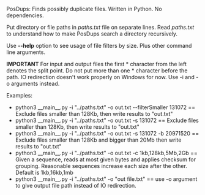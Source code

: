 PosDups: Finds possibly duplicate files. Written in Python. No dependencies.

Put directory or file paths in _paths.txt_ file on separate 
lines.
Read _paths.txt_ to understand how to make PosDups search a 
directory recursively.

Use **--help** option to see usage of file filters by size. Plus other command line arguments.

**IMPORTANT** For input and output files the first * character from the left denotes the split point. Do not put more than one * character before the path.
IO redirection doesn't work properly on Windows for now. Use -i and -o arguments instead.

Examples:
  - python3 \_\_main__.py -i "../paths.txt" -o out.txt --filterSmaller 131072  ==  Exclude files smaller than 128Kb, then write results to "out.txt"
  - python3 \_\_main__.py -i "../paths.txt" -o out.txt -s 131072  ==  Exclude files smaller than 128Kb, then write results to "out.txt"
  - python3 \_\_main__.py -i "../paths.txt" -o out.txt -s 131072 -b 20971520 == Exclude files smaller than 128Kb and bigger than 20Mb then write results to "out.txt"
  - python3 \_\_main__.py -i "../paths.txt" -o out.txt -c 1kb,128kb,5Mb,2Gb == Given a sequence, reads at most given bytes and applies checksum for grouping. Reasonable sequences 
  increase each size after the other. Default is 1kb,16kb,1mb
  - python3 \_\_main__.py -i "../paths.txt" -o "out file.txt" == use -o argument to give output file path instead of IO redirection.
